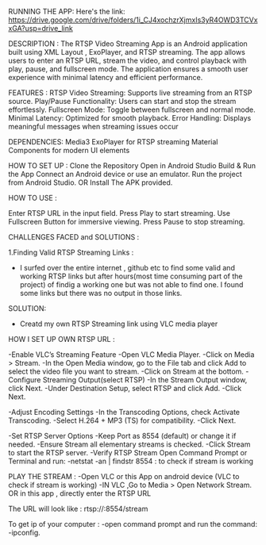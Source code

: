 RUNNING THE APP:
Here's the link:
https://drive.google.com/drive/folders/1i_CJ4xochzrXjmxIs3yR4OWD3TCVxxGA?usp=drive_link

DESCRIPTION : The RTSP Video Streaming App is an Android application built using XML Layout , ExoPlayer, and RTSP streaming. The app allows users to enter an RTSP URL, stream the video, and control playback with play, pause, and fullscreen mode. The application ensures a smooth user experience with minimal latency and efficient performance.

FEATURES : 
RTSP Video Streaming: Supports live streaming from an RTSP source.
Play/Pause Functionality: Users can start and stop the stream effortlessly.
Fullscreen Mode: Toggle between fullscreen and normal mode.
Minimal Latency: Optimized for smooth playback.
Error Handling: Displays meaningful messages when streaming issues occur

DEPENDENCIES:
Media3 ExoPlayer for RTSP streaming
Material Components for modern UI elements

HOW TO SET UP :
Clone the Repository
Open in Android Studio
Build & Run the App
Connect an Android device or use an emulator.
Run the project from Android Studio.
OR
Install The APK provided.

HOW TO USE :

Enter RTSP URL in the input field.
Press Play to start streaming.
Use Fullscreen Button for immersive viewing.
Press Pause to stop streaming.

CHALLENGES FACED and SOLUTIONS :

1.Finding Valid RTSP Streaming Links :
- I surfed over the entire internet , github etc to find some valid and working RTSP links but after hours(most time consuming part of the project) of findig a working one but was not able to find one. I found some links but there was no output in those links.
  
SOLUTION:
- Creatd my own RTSP Streaming link using VLC media player
  
 HOW I SET UP OWN RTSP URL :
 
-Enable VLC’s Streaming Feature
-Open VLC Media Player.
-Click on Media > Stream.
-In the Open Media window, go to the File tab and click Add to select the video file you want to stream.
-Click on Stream at the bottom.
-Configure Streaming Output(select RTSP)
-In the Stream Output window, click Next.
-Under Destination Setup, select RTSP and click Add.
-Click Next.

-Adjust Encoding Settings
-In the Transcoding Options, check Activate Transcoding.
-Select H.264 + MP3 (TS) for compatibility.
-Click Next.

-Set RTSP Server Options
-Keep Port as 8554 (default) or change it if needed.
-Ensure Stream all elementary streams is checked.
-Click Stream to start the RTSP server.
-Verify RTSP Stream
Open Command Prompt or Terminal and run:
-netstat -an | findstr 8554    : to check if stream is working

PLAY THE STREAM : 
-Open VLC  or this App on android device  (VLC to check if stream is working)
-IN VLC ,Go to Media > Open Network Stream. OR in this app , directly enter the RTSP URL

The URL will look like : 
rtsp://<your-ip>:8554/stream

To get ip of your computer : 
-open command prompt and run the command:
-ipconfig.







